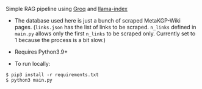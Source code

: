 Simple RAG pipeline using [Groq](https://groq.com/) and [llama-index](https://www.llamaindex.ai/)

- The database used here is just a bunch of scraped MetaKGP-Wiki pages. (`links.json` has the list of links to be scraped. `n_links` defined in `main.py` allows only the first `n_links` to be scraped only. Currently set to 1 because the process is a bit slow.)

- Requires Python3.9+

- To run locally: 
```shell
$ pip3 install -r requirements.txt
$ python3 main.py
```

